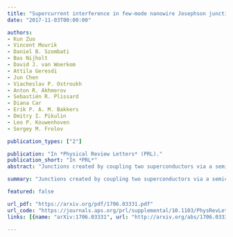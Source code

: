 ```yaml
---
title: "Supercurrent interference in few-mode nanowire Josephson junctions "
date: "2017-11-03T00:00:00"

authors:
- Kun Zuo
- Vincent Mourik
- Daniel B. Szombati
- Bas Nijholt
- David J. van Woerkom
- Attila Geresdi
- Jun Chen
- Viacheslav P. Ostroukh
- Anton R. Akhmerov
- Sebastién R. Plissard
- Diana Car
- Erik P. A. M. Bakkers
- Dmitry I. Pikulin
- Leo P. Kouwenhoven
- Sergey M. Frolov

publication_types: ["2"]

publication: "In *Physical Review Letters* (PRL)."
publication_short: "In *PRL*"
abstract: "Junctions created by coupling two superconductors via a semiconductor nanowire in the presence of high magnetic fields are the basis for detection, fusion, and braiding of Majorana bound states. We study NbTiN/InSb nanowire/NbTiN Josephson junctions and find that their critical currents in the few mode regime are strongly suppressed by magnetic field. Furthermore, the dependence of the critical current on magnetic field exhibits gate-tunable nodes. Based on a realistic numerical model we conclude that the Zeeman effect induced by the magnetic field and the spin-orbit interaction in the nanowire are insufficient to explain the observed evolution of the Josephson effect. We find the interference between the few occupied one-dimensional modes in the nanowire to be the dominant mechanism responsible for the critical current behavior. The suppression and non-monotonic evolution of critical currents at finite magnetic field should be taken into account when designing circuits based on Majorana bound states."

summary: "Junctions created by coupling two superconductors via a semiconductor nanowire in the presence of high magnetic fields are the basis for detection, fusion, and braiding of Majorana bound states."

featured: false

url_pdf: "https://arxiv.org/pdf/1706.03331.pdf"
url_code: "https://journals.aps.org/prl/supplemental/10.1103/PhysRevLett.119.187704"
links: [{name: "arXiv:1706.03331", url: "http://arxiv.org/abs/1706.03331"}, {name: "10.1103/PhysRevLett.119.187704", url: "https://journals.aps.org/prl/abstract/10.1103/PhysRevLett.119.187704"}]

---
```

